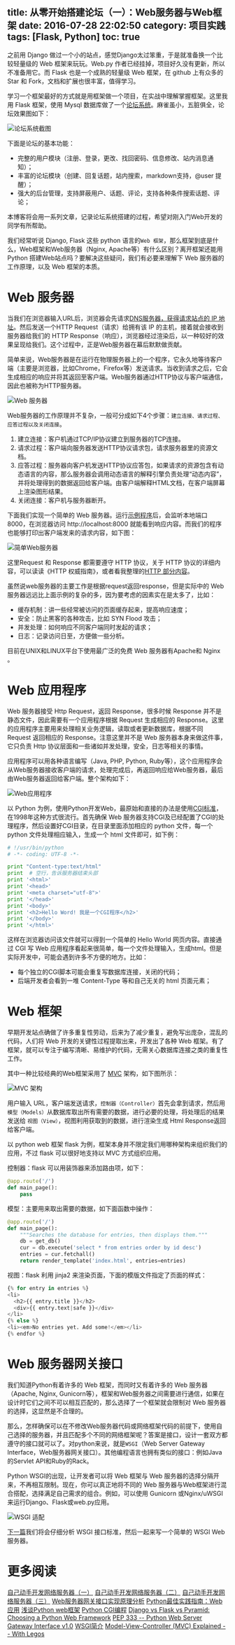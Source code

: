 title: 从零开始搭建论坛（一）：Web服务器与Web框架
date: 2016-07-28 22:02:50
category: 项目实践
tags: [Flask, Python]
toc: true
---

之前用 Django 做过一个小的站点，感觉Django太过笨重，于是就准备换一个比较轻量级的 Web 框架来玩玩。Web.py 作者已经挂掉，项目好久没有更新，所以不准备用它。而 Flask 也是一个成熟的轻量级 Web 框架，在 github 上有众多的 Star 和 Fork，文档和扩展也很丰富，值得学习。

学习一个框架最好的方式就是用框架做一个项目，在实战中理解掌握框架。这里我用 Flask 框架，使用 Mysql 数据库做了一个[论坛系统](https://github.com/xuelangZF/NaHan)。麻雀虽小，五脏俱全，论坛效果图如下：

![论坛系统截图][1]

<!--more-->

下面是论坛的基本功能：

* 完整的用户模块（注册、登录，更改、找回密码、信息修改、站内消息通知）；
* 丰富的论坛模块（创建、回复话题，站内搜索，markdown支持，@user 提醒）；
* 强大的后台管理，支持屏蔽用户、话题、评论，支持各种条件搜索话题、评论；

本博客将会用一系列文章，记录论坛系统搭建的过程，希望对刚入门Web开发的同学有所帮助。

我们经常听说 Django, Flask 这些 python 语言的`Web 框架`，那么框架到底是什么，Web框架和Web服务器（Nginx, Apache等）有什么区别？离开框架还能用 Python 搭建Web站点吗？要解决这些疑问，我们有必要来理解下 Web 服务器的工作原理，以及 Web 框架的本质。

# Web 服务器

当我们在浏览器输入URL后，浏览器会先请求[DNS服务器，获得请求站点的 IP 地址](http://selfboot.cn/2015/11/05/dns_theory/)。然后发送一个HTTP Request（请求）给拥有该 IP 的主机，接着就会接收到服务器给我们的 HTTP Response（响应），浏览器经过渲染后，以一种较好的效果呈现给我们。这个过程中，正是Web服务器在幕后默默做贡献。

简单来说，Web服务器是在运行在物理服务器上的一个程序，它永久地等待客户端（主要是浏览器，比如Chrome，Firefox等）发送请求。当收到请求之后，它会生成相应的响应并将其返回至客户端。Web服务器通过HTTP协议与客户端通信，因此也被称为HTTP服务器。

![Web 服务器][2]

Web服务器的工作原理并不复杂，一般可分成如下4个步骤：`建立连接、请求过程、应答过程以及关闭连接`。

1. 建立连接：客户机通过TCP/IP协议建立到服务器的TCP连接。
2. 请求过程：客户端向服务器发送HTTP协议请求包，请求服务器里的资源文档。
3. 应答过程：服务器向客户机发送HTTP协议应答包，如果请求的资源包含有动态语言的内容，那么服务器会调用动态语言的解释引擎负责处理“动态内容”，并将处理得到的数据返回给客户端。由客户端解释HTML文档，在客户端屏幕上渲染图形结果。
4. 关闭连接：客户机与服务器断开。

下面我们实现一个简单的 Web 服务器。运行[示例程序](https://gist.github.com/xuelangZF/19cd52525b64ed3973f480902447a9ea)后，会监听本地端口 8000，在浏览器访问 http://localhost:8000 就能看到响应内容。而我们的程序也能够打印出客户端发来的请求内容，如下图：

![简单Web服务器][3]

这里Request 和 Response 都需要遵守 HTTP 协议，关于 HTTP 协议的详细内容，可以读读《HTTP 权威指南》，或者看我整理的[HTTP 部分内容](https://github.com/xuelangZF/CS_Offer/blob/master/Network/HTTP.md)。

虽然说web服务器的主要工作是根据request返回response，但是实际中的 Web 服务器远远比上面示例的复杂的多，因为要考虑的因素实在是太多了，比如：

* 缓存机制：讲一些经常被访问的页面缓存起来，提高响应速度；
* 安全：防止黑客的各种攻击，比如 SYN Flood 攻击；
* 并发处理：如何响应不同客户端同时发起的请求；
* 日志：记录访问日至，方便做一些分析。

目前在UNIX和LINUX平台下使用最广泛的免费 Web 服务器有Apache和 Nginx 。

# Web 应用程序

Web 服务器接受 Http Request，返回 Response，很多时候 Response 并不是静态文件，因此需要有一个应用程序根据 Request 生成相应的 Response。这里的应用程序主要用来处理相关业务逻辑，读取或者更新数据库，根据不同 Request 返回相应的 Response。注意这里并不是 Web 服务器本身来做这件事，它只负责 Http 协议层面和一些诸如并发处理，安全，日志等相关的事情。

应用程序可以用各种语言编写（Java, PHP, Python, Ruby等），这个应用程序会从Web服务器接收客户端的请求，处理完成后，再返回响应给Web服务器，最后由Web服务器返回给客户端。整个架构如下：

![Web应用程序][4]

以 Python 为例，使用Python开发Web，最原始和直接的办法是使用[CGI标准](https://en.wikipedia.org/wiki/Common_Gateway_Interface)，在1998年这种方式很流行。首先确保 Web 服务器支持CGI及已经配置了CGI的处理程序，然后设置好CGI目录，在目录里面添加相应的 python 文件，每一个 python 文件处理相应输入，生成一个 html 文件即可，如下例：

```python
# !/usr/bin/python
# -*- coding: UTF-8 -*-

print "Content-type:text/html"
print  # 空行，告诉服务器结束头部
print '<html>'
print '<head>'
print '<meta charset="utf-8">'
print '</head>'
print '<body>'
print '<h2>Hello Word! 我是一个CGI程序</h2>'
print '</body>'
print '</html>'
```

这样在浏览器访问该文件就可以得到一个简单的 Hello World 网页内容。直接通过 CGI 写 Web 应用程序看起来很简单，每一个文件处理输入，生成html。但是实际开发中，可能会遇到许多不方便的地方。比如：

* 每个独立的CGI脚本可能会重复写数据库连接，关闭的代码；
* 后端开发者会看到一堆 Content-Type 等和自己无关的 html 页面元素；

# Web 框架

早期开发站点确做了许多重复性劳动，后来为了减少重复，避免写出庞杂，混乱的代码，人们将 Web 开发的关键性过程提取出来，开发出了各种 Web 框架。有了框架，就可以专注于编写清晰、易维护的代码，无需关心数据库连接之类的重复性工作。

其中一种比较经典的Web框架采用了 [MVC](https://en.wikipedia.org/wiki/Model%E2%80%93view%E2%80%93controller) 架构，如下图所示：

![MVC 架构][5]

用户输入 URL，客户端发送请求，`控制器（Controller）`首先会拿到请求，然后用`模型（Models）`从数据库取出所有需要的数据，进行必要的处理，将处理后的结果发送给 `视图（View）`，视图利用获取到的数据，进行渲染生成 Html Response返回给客户端。

以 python web 框架 flask 为例，框架本身并不限定我们用哪种架构来组织我们的应用，不过 flask 可以很好地支持以 MVC 方式组织应用。

控制器：flask 可以用装饰器来添加路由项，如下：

```python
@app.route('/')
def main_page():
    pass
```

模型：主要用来取出需要的数据，如下面函数中操作：

```python
@app.route('/')
def main_page():
    """Searches the database for entries, then displays them."""
    db = get_db()
    cur = db.execute('select * from entries order by id desc')
    entries = cur.fetchall()
    return render_template('index.html', entries=entries)
```

视图：flask 利用 jinja2 来渲染页面，下面的模版文件指定了页面的样式：

```python
{% for entry in entries %}
<li>
  <h2>{{ entry.title }}</h2>
  <div>{{ entry.text|safe }}</div>
</li>
{% else %}
<li><em>No entries yet. Add some!</em></li>
{% endfor %}
```

# Web 服务器网关接口

我们知道Python有着许多的 Web 框架，而同时又有着许多的 Web 服务器（Apache, Nginx, Gunicorn等），框架和Web服务器之间需要进行通信，如果在设计时它们之间不可以相互匹配的，那么选择了一个框架就会限制对 Web 服务器的选择，这显然是不合理的。

那么，怎样确保可以在不修改Web服务器代码或网络框架代码的前提下，使用自己选择的服务器，并且匹配多个不同的网络框架呢？答案是接口，设计一套双方都遵守的接口就可以了。对python来说，就是`WSGI`（Web Server Gateway Interface，Web服务器网关接口）。其他编程语言也拥有类似的接口：例如Java的Servlet API和Ruby的Rack。

Python WSGI的出现，让开发者可以将 Web 框架与 Web 服务器的选择分隔开来，不再相互限制。现在，你可以真正地将不同的 Web 服务器与Web框架进行混合搭配，选择满足自己需求的组合。例如，可以使用 Gunicorn 或Nginx/uWSGI来运行Django、Flask或web.py应用。

![WSGI 适配][6]

[下一篇](http://selfboot.cn/2016/08/07/forum_design_wsgi/)我们将会仔细分析 WSGI 接口标准，然后一起来写一个简单的 WSGI Web 服务器。

# 更多阅读

[自己动手开发网络服务器（一）](http://codingpy.com/article/build-a-simple-web-server-part-one/)
[自己动手开发网络服务器（二）](http://codingpy.com/article/build-a-simple-web-server-part-two/)
[自己动手开发网络服务器（三）](http://codingpy.com/article/build-a-simple-web-server-part-three/)
[Web服务器网关接口实现原理分析](https://www.hitoy.org/principle-of-wsgi.html)
[Python最佳实践指南：Web 应用](http://pythonguidecn.readthedocs.io/zh/latest/scenarios/web.html)
[浅谈Python web框架](http://feilong.me/2011/01/talk-about-python-web-framework)
[Python CGI编程](http://www.runoob.com/python/python-cgi.html)
[Django vs Flask vs Pyramid: Choosing a Python Web Framework](https://www.airpair.com/python/posts/django-flask-pyramid)
[PEP 333 -- Python Web Server Gateway Interface v1.0](https://www.python.org/dev/peps/pep-0333/)
[WSGI简介](https://segmentfault.com/a/1190000003069785)
[Model-View-Controller (MVC) Explained -- With Legos](https://realpython.com/blog/python/the-model-view-controller-mvc-paradigm-summarized-with-legos/)

[1]: https://slefboot-1251736664.cos.ap-beijing.myqcloud.com/20160728_forum_design_framework_1.png
[2]: https://slefboot-1251736664.cos.ap-beijing.myqcloud.com/20160728_forum_design_framework_2.png
[3]: https://slefboot-1251736664.cos.ap-beijing.myqcloud.com/20160728_forum_design_framework_3.png
[4]: https://slefboot-1251736664.cos.ap-beijing.myqcloud.com/20160728_forum_design_framework_4.png
[5]: https://slefboot-1251736664.cos.ap-beijing.myqcloud.com/20160728_forum_design_framework_5.png
[6]: https://slefboot-1251736664.cos.ap-beijing.myqcloud.com/20160728_forum_design_framework_6.jpeg

